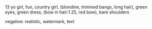 13 yo girl, fun, country girl, (blondine, trimmed bangs, long hair), green eyes, green dress, (bow in hair:1.25, red bow), bare shoulders

negative:
realistic, watermark, text